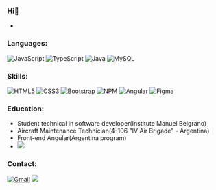 ### Hi👋


* 

### Languages:
![JavaScript](https://img.shields.io/badge/javascript-%23323330.svg?style=flat&logo=javascript&logoColor=%23F7DF1E)
![TypeScript](https://img.shields.io/badge/typescript-%23007ACC.svg?style=flat&logo=typescript&logoColor=white)
![Java](https://img.shields.io/badge/Java-ED8B00?style=for-the-badge&logo=openjdk&logoColor=white)
![MySQL](https://img.shields.io/badge/MySQL-005C84?style=for-the-badge&logo=mysql&logoColor=white)


### Skills:
![HTML5](https://img.shields.io/badge/html5-%23E34F26.svg?style=flat&logo=html5&logoColor=white)
![CSS3](https://img.shields.io/badge/css3-%231572B6.svg?style=flat&logo=css3&logoColor=white)
![Bootstrap](https://img.shields.io/badge/bootstrap-%23563D7C.svg?style=flat&logo=bootstrap&logoColor=white)
![NPM](https://img.shields.io/badge/NPM-%23000000.svg?style=flat&logo=npm&logoColor=white)
![Angular](https://img.shields.io/badge/angular-%23DD0031.svg?style=flat&logo=angular&logoColor=white)
![Figma](https://img.shields.io/badge/figma-%23F24E1E.svg?style=flat&logo=figma&logoColor=white)



### Education:
* Student technical in software developer(Institute Manuel Belgrano)
* Aircraft Maintenance Technician(4-106 "IV Air Brigade" - Argentina)
* Front-end Angular(Argentina program)
* ![](https://img.shields.io/badge/Udemy-EC5252?style=for-the-badge&logo=Udemy&logoColor=white)


### Contact:
[![Gmail](https://img.shields.io/badge/Gmail-D14836?style=for-the-badge&logo=gmail&logoColor=white)](mailto:antolustraducciones@gmail.com)
![](https://img.shields.io/badge/website-000000?style=for-the-badge&logo=About.me&logoColor=white)

